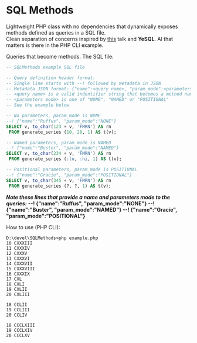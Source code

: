 # SQL Methods
Lightweight PHP class with no dependencies that dynamically exposes methods defined as queries in a SQL file.<br/>
Clean separation of concerns inspired by [this](https://www.youtube.com/watch?v=q9IXCdy_mtY) talk and __YeSQL__.
Al that matters is there in the PHP CLI example.

Queries that become methods. The SQL file:

``` SQL
-- SQLMethods example SQL file

-- Query definition header format:
-- Single line starts with --! followed by metadata in JSON
-- Metadata JSON format: {"name":<query name>, "param_mode":<parameters mode>}
-- <query name> is a valid indentifier string that becomes a method name;
-- <parameters mode> is one of "NONE", "NAMED" or "POSITIONAL"
-- See the example below

-- No parameters, param_mode is NONE
--! {"name":"Ruffus", "param_mode":"NONE"}
SELECT v, to_char(123 + v, 'FMRN') AS rn
 FROM generate_series (10, 20, 1) AS t(v);

-- Named parameters, param_mode is NAMED
--! {"name":"Buster", "param_mode":"NAMED"}
SELECT v, to_char(234 + v, 'FMRN') AS rn
 FROM generate_series (:lo, :hi, 1) AS t(v);

-- Positional parameters, param_mode is POSITIONAL
--! {"name":"Gracie", "param_mode":"POSITIONAL"}
SELECT v, to_char(345 + v, 'FMRN') AS rn
 FROM generate_series (?, ?, 1) AS t(v);
```
***Note these lines that provide a name and parameters mode to the queries:*** 
__--! {"name":"Ruffus", "param_mode":"NONE"} 
--! {"name":"Buster", "param_mode":"NAMED"} 
--! {"name":"Gracie", "param_mode":"POSITIONAL"}__

How to use (PHP CLI): 

```
D:\devel\SQLMethods>php example.php
10 CXXXIII
11 CXXXIV
12 CXXXV
13 CXXXVI
14 CXXXVII
15 CXXXVIII
16 CXXXIX
17 CXL
18 CXLI
19 CXLII
20 CXLIII

18 CCLII
19 CCLIII
20 CCLIV

18 CCCLXIII
19 CCCLXIV
20 CCCLXV
```
